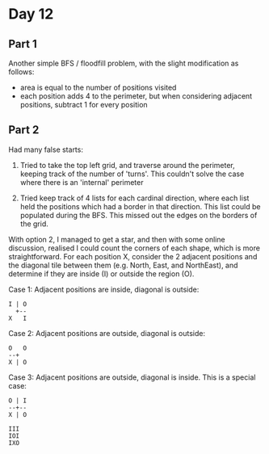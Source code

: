 # Day 12

## Part 1

Another simple BFS / floodfill problem, with the slight modification as follows:
* area is equal to the number of positions visited
* each position adds 4 to the perimeter, but when considering adjacent positions, subtract 1 for every position

## Part 2

Had many false starts:

1. Tried to take the top left grid, and traverse around the perimeter, keeping track of the number of 'turns'. This couldn't solve the case where there is an 'internal' perimeter

2. Tried keep track of 4 lists for each cardinal direction, where each list held the positions which had a border in that direction. This list could be populated during the BFS. This missed out the edges on the borders of the grid.

With option 2, I managed to get a star, and then with some online discussion, realised I could count the corners of each shape, which is more straightforward. For each position X, consider the 2 adjacent positions and the diagonal tile between them (e.g. North, East, and NorthEast), and determine if they are inside (I) or outside the region (O).

Case 1: Adjacent positions are inside, diagonal is outside:

```text
I | O
  +--
X   I
```

Case 2: Adjacent positions are outside, diagonal is outside:

```text
O   O
--+
X | O
```

Case 3: Adjacent positions are outside, diagonal is inside. This is a special case:

```text
O | I
--+--
X | O
```

```text
III
IOI
IXO
```